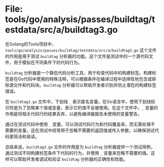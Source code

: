 # File: tools/go/analysis/passes/buildtag/testdata/src/a/buildtag3.go

在Golang的Tools项目中，`tools/go/analysis/passes/buildtag/testdata/src/a/buildtag3.go` 这个文件的作用是用于测试 `buildtag` 分析器的功能。这个文件是测试中的一个源代码文件，用于模拟在不同条件下的代码行为。

`buildtag` 分析器是一个静态代码分析工具，用于检查代码中的构建标签。构建标签是在Go代码中使用的特殊注释，可以根据条件在编译过程中选择性地包含或排除源文件和代码块。`buildtag` 分析器可以帮助开发者识别并防止潜在的构建标签错误。

在 `buildtag3.go` 文件中，下划线 `_` 表示匿名变量。在Go语言中，使用下划线标识符是为了忽略某个值或变量，表示它的值不会被使用。在这个文件中，`_` 变量的作用是将相关代码行的结果丢弃，以避免编译器报告未使用的变量警告。

通过在测试代码中使用 `_` 变量，可以测试代码行为和代码覆盖率，而无需处理不需要的变量。这在测试中经常用于忽略不需要的返回值或传入参数，以确保测试代码更简洁和易读。

总结来说，`buildtag3.go` 文件的作用是为 `buildtag` 分析器提供一个测试用例，通过测试不同构建标签条件下代码的行为，并使用 `_` 变量来忽略不需要的值。这样可以帮助开发者调试和验证 `buildtag` 分析器的正确性和性能。

